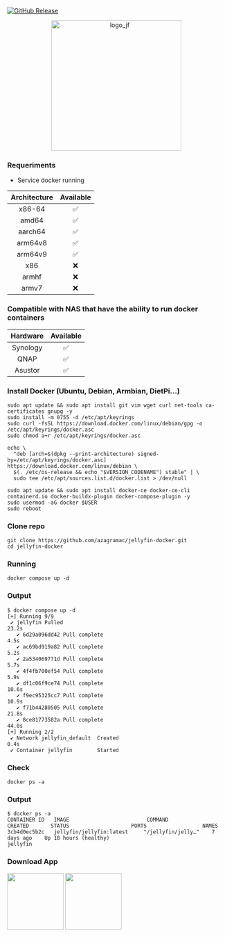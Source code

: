 [![GitHub Release](https://img.shields.io/github/v/release/linuxserver/docker-jellyfin.svg?color=7871ca&labelColor=a160c4&logoColor=ffffff&style=for-the-badge&logo=jellyfin)](https://github.com/linuxserver/docker-jellyfin/releases)

<p align="center">
  <img src="https://github.com/user-attachments/assets/6bd41850-df81-4184-8102-a1d2df8373aa" width="300" title="logo_jf">
</p>

### Requeriments
- Service docker running
  
| Architecture | Available |
| :----: | :----: |
| x86-64 | ✅ |
| amd64 | ✅ |
| aarch64 | ✅ |
| arm64v8 | ✅ |
| arm64v9 | ✅ |
| x86 | ❌ | |
| armhf | ❌ | |
| armv7 | ❌ | |

### Compatible with NAS that have the ability to run docker containers 
| Hardware | Available |
| :----: | :----: |
| Synology | ✅ |
| QNAP | ✅ |
| Asustor | ✅ |


### Install Docker (Ubuntu, Debian, Armbian, DietPi...)
    sudo apt update && sudo apt install git vim wget curl net-tools ca-certificates gnupg -y
    sudo install -m 0755 -d /etc/apt/keyrings
    sudo curl -fsSL https://download.docker.com/linux/debian/gpg -o /etc/apt/keyrings/docker.asc
    sudo chmod a+r /etc/apt/keyrings/docker.asc
    
    echo \
      "deb [arch=$(dpkg --print-architecture) signed-by=/etc/apt/keyrings/docker.asc] https://download.docker.com/linux/debian \
      $(. /etc/os-release && echo "$VERSION_CODENAME") stable" | \
      sudo tee /etc/apt/sources.list.d/docker.list > /dev/null
    
    sudo apt update && sudo apt install docker-ce docker-ce-cli containerd.io docker-buildx-plugin docker-compose-plugin -y
    sudo usermod -aG docker $USER
    sudo reboot

### Clone repo
    git clone https://github.com/azagramac/jellyfin-docker.git
    cd jellyfin-docker

### Running
    docker compose up -d

### Output
    $ docker compose up -d
    [+] Running 9/9
     ✔ jellyfin Pulled                                                                                                                                                                                                                             23.2s 
       ✔ 6d29a096dd42 Pull complete                                                                                                                                                                                                                  4.5s 
       ✔ ac69bd919a82 Pull complete                                                                                                                                                                                                                  5.2s 
       ✔ 2a534069771d Pull complete                                                                                                                                                                                                                  5.7s 
       ✔ 4f4fb700ef54 Pull complete                                                                                                                                                                                                                  5.9s 
       ✔ df1c06f9ce74 Pull complete                                                                                                                                                                                                                 10.6s 
       ✔ f9ec95325cc7 Pull complete                                                                                                                                                                                                                 10.9s 
       ✔ f71b44280505 Pull complete                                                                                                                                                                                                                 21.8s 
       ✔ 8ce81773582a Pull complete                                                                                                                                                                                                                 44.0s 
    [+] Running 2/2
     ✔ Network jellyfin_default  Created                                                                                                                                                                                                            0.4s 
     ✔ Container jellyfin        Started

### Check
    docker ps -a

### Output
    $ docker ps -a
    CONTAINER ID   IMAGE                         COMMAND                CREATED       STATUS                    PORTS                  NAMES
    3cb4d0ec5b2c   jellyfin/jellyfin:latest     "/jellyfin/jelly…"    7 days ago    Up 18 hours (healthy)                              jellyfin


### Download App
<a href="https://play.google.com/store/apps/details?id=org.jellyfin.mobile"><img src="https://lh3.googleusercontent.com/q1k2l5CwMV31JdDXcpN4Ey7O43PxnjAuZBTmcHEwQxVuv_2wCE2gAAQMWxwNUC2FYEOnYgFPOpw6kmHJWuEGeIBLTj9CuxcOEeU8UXyzWJq4NJM3lg=s0" width="130px"></a>  <a href="https://apps.apple.com/us/app/jellyfin-mobile/id1480192618"><img src="https://upload.wikimedia.org/wikipedia/commons/thumb/3/3c/Download_on_the_App_Store_Badge.svg/640px-Download_on_the_App_Store_Badge.svg.png" width="130px"></a>
